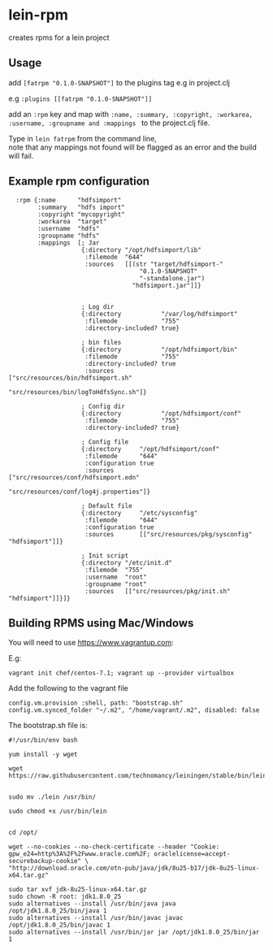lein-rpm
========

creates rpms for a lein project


## Usage

add ```[fatrpm "0.1.0-SNAPSHOT"]``` to the plugins tag e.g in project.clj

e.g ```:plugins [[fatrpm "0.1.0-SNAPSHOT"]]```

add an ```:rpm``` key and map with ```:name, :summary, :copyright, :workarea, :username, :groupname and :mappings ```
to the project.clj file.


Type in ```lein fatrpm``` from the command line,  
note that any mappings not found will be flagged as an error and the build will fail.


## Example rpm configuration

```
  :rpm {:name      "hdfsimport"
        :summary   "hdfs import"
        :copyright "mycopyright"
        :workarea  "target"
        :username  "hdfs"
        :groupname "hdfs"
        :mappings  [; Jar
                    {:directory "/opt/hdfsimport/lib"
                     :filemode  "644"
                     :sources   [[(str "target/hdfsimport-"
                                    "0.1.0-SNAPSHOT"
                                    "-standalone.jar")
                                  "hdfsimport.jar"]]}


                    ; Log dir
                    {:directory           "/var/log/hdfsimport"
                     :filemode            "755"
                     :directory-included? true}

                    ; bin files
                    {:directory           "/opt/hdfsimport/bin"
                     :filemode            "755"
                     :directory-included? true
                     :sources             ["src/resources/bin/hdfsimport.sh"
                                           "src/resources/bin/logToHdfsSync.sh"]}

                    ; Config dir
                    {:directory           "/opt/hdfsimport/conf"
                     :filemode            "755"
                     :directory-included? true}

                    ; Config file
                    {:directory     "/opt/hdfsimport/conf"
                     :filemode      "644"
                     :configuration true
                     :sources       ["src/resources/conf/hdfsimport.edn"
                                     "src/resources/conf/log4j.properties"]}

                    ; Default file
                    {:directory     "/etc/sysconfig"
                     :filemode      "644"
                     :configuration true
                     :sources       [["src/resources/pkg/sysconfig" "hdfsimport"]]}

                    ; Init script
                    {:directory "/etc/init.d"
                     :filemode  "755"
                     :username  "root"
                     :groupname "root"
                     :sources   [["src/resources/pkg/init.sh" "hdfsimport"]]}]}
```

## Building RPMS using Mac/Windows

You will need to use https://www.vagrantup.com:

E.g:

```
vagrant init chef/centos-7.1; vagrant up --provider virtualbox
```

Add the following to the vagrant file

```
config.vm.provision :shell, path: "bootstrap.sh"
config.vm.synced_folder "~/.m2", "/home/vagrant/.m2", disabled: false
```

The bootstrap.sh file is:

```
#!/usr/bin/env bash

yum install -y wget

wget https://raw.githubusercontent.com/technomancy/leiningen/stable/bin/lein


sudo mv ./lein /usr/bin/

sudo chmod +x /usr/bin/lein


cd /opt/

wget --no-cookies --no-check-certificate --header "Cookie: gpw_e24=http%3A%2F%2Fwww.oracle.com%2F; oraclelicense=accept-securebackup-cookie" \
"http://download.oracle.com/otn-pub/java/jdk/8u25-b17/jdk-8u25-linux-x64.tar.gz"

sudo tar xvf jdk-8u25-linux-x64.tar.gz
sudo chown -R root: jdk1.8.0_25
sudo alternatives --install /usr/bin/java java /opt/jdk1.8.0_25/bin/java 1
sudo alternatives --install /usr/bin/javac javac /opt/jdk1.8.0_25/bin/javac 1
sudo alternatives --install /usr/bin/jar jar /opt/jdk1.8.0_25/bin/jar 1
```
